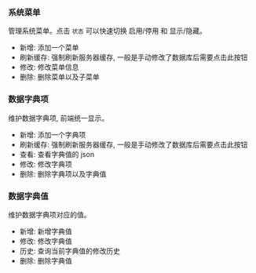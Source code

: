 ### 系统菜单

管理系统菜单。点击 `状态` 可以快速切换 启用/停用 和 显示/隐藏。

* 新增: 添加一个菜单
* 刷新缓存: 强制刷新服务器缓存, 一般是手动修改了数据库后需要点击此按钮
* 修改: 修改菜单信息
* 删除: 删除菜单以及子菜单

### 数据字典项

维护数据字典项, 前端统一显示。

* 新增: 添加一个字典项
* 刷新缓存: 强制刷新服务器缓存, 一般是手动修改了数据库后需要点击此按钮
* 查看: 查看字典值的 json
* 修改: 修改字典项
* 删除: 删除字典项以及字典值

### 数据字典值

维护数据字典项对应的值。

* 新增: 新增字典值
* 修改: 修改字典值
* 历史: 查询当前字典值的修改历史
* 删除: 删除字典值
